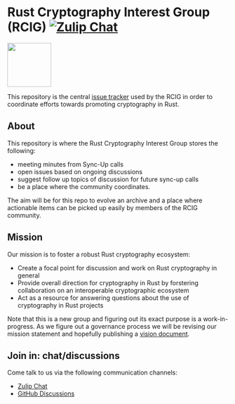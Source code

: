 # Rust Cryptography Interest Group (RCIG) [![Zulip Chat][chat-img]][Zulip Chat]

<img src="https://raw.githubusercontent.com/The-DevX-Initiative/RCIG_Coordination_Repo/main/mascot.png" width="100px">

This repository is the central [issue tracker] used by the RCIG in order to
coordinate efforts towards promoting cryptography in Rust.

## About
This repository is where the Rust Cryptography Interest Group stores the following:

- meeting  minutes from Sync-Up calls
- open issues based on ongoing discussions
- suggest follow  up topics of discussion for future sync-up calls
- be a place where the community  coordinates. 

The aim will be for this repo to evolve an archive and a place where actionable items can be 
picked up easily by members of the RCIG community. 

## Mission
Our mission is to foster a robust Rust cryptography ecosystem:

- Create a focal point for discussion and work on Rust cryptography in general
- Provide overall direction for cryptography in Rust by forstering collaboration on an interoperable cryptographic ecosystem
- Act as a resource for answering questions about the use of cryptography in Rust projects

Note that this is a new group and figuring out its exact purpose is a work-in-progress.
As we figure out a governance process we will be revising our mission statement and
hopefully publishing a [vision document].

[issue tracker]: https://github.com/The-DevX-Initiative/RCIG_Coordination_Repo/issues
[vision document]: https://github.com/The-DevX-Initiative/RCIG_Coordination_Repo/issues/4

## Join in: chat/discussions
Come talk to us via the following communication channels:

- [Zulip Chat]
- [GitHub Discussions]

[Zulip Chat]: https://rcig.zulipchat.com/join/kr6lqdw4x554skbscmjttvhg/
[GitHub Discussions]: https://github.com/The-DevX-Initiative/RCIG_Coordination_Repo/discussions

[chat-img]: https://img.shields.io/badge/zulip-join_chat-blue.svg?logo=zulip
